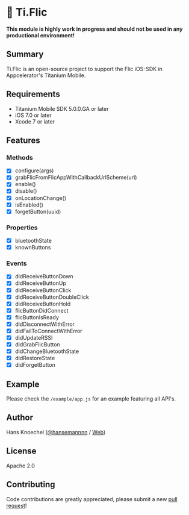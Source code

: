 # 🔘 Ti.Flic

**This module is highly work in progress and should not be used in any productional environment!**

 Summary
---------------
Ti.Flic is an open-source project to support the Flic iOS-SDK in Appcelerator's Titanium Mobile. 

## Requirements
- Titanium Mobile SDK 5.0.0.GA or later
- iOS 7.0 or later
- Xcode 7 or later

## Features
### Methods
- [x] configure(args)
- [x] grabFlicFromFlicAppWithCallbackUrlScheme(url)
- [x] enable()
- [x] disable()
- [x] onLocationChange()
- [x] isEnabled()
- [x] forgetButton(uuid)

### Properties
- [x] bluetoothState
- [x] knownButtons

### Events
- [x] didReceiveButtonDown
- [x] didReceiveButtonUp
- [x] didReceiveButtonClick
- [x] didReceiveButtonDoubleClick
- [x] didReceiveButtonHold
- [x] flicButtonDidConnect
- [x] flicButtonIsReady
- [x] didDisconnectWithError
- [x] didFailToConnectWithError
- [x] didUpdateRSSI
- [x] didGrabFlicButton
- [x] didChangeBluetoothState
- [x] didRestoreState
- [x] didForgetButton

## Example
Please check the `/example/app.js` for an example featuring all API's.

## Author
Hans Knoechel ([@hansemannnn](https://twitter.com/hansemannnn) / [Web](http://hans-knoechel.de))

## License
Apache 2.0

## Contributing
Code contributions are greatly appreciated, please submit a new [pull request](https://github.com/hansemannn/ti.flic/pull/new/master)!
